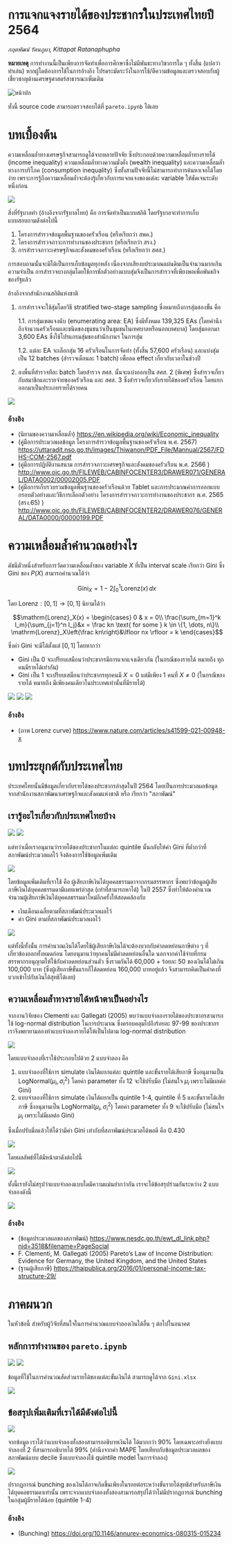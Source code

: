 # การแจกแจงรายได้ของประชากรในประเทศไทยปี 2564

*กฤตพัฒน์ รัตนภูผา, Kittapat Ratanaphupha*

**หมายเหตุ** การทำงานนี้เป็นเพียงการจัดทำเพื่อการศึกษาซึ่งไม่มีพันธะทางวิชาการใด ๆ ทั้งสิ้น (แปลว่า ทำเล่น) หากผู้ใดต้องการใช้ในการอ้างอิง โปรดระมัดระวังในการใช้/ตีความข้อมูลและตรวจสอบกับผู้เชี่ยวชาญด้านเศรษฐศาสตร์สาธารณะเพิ่มเติม

![หน้าปก](pictures/1.png)

ทั้งนี้ source code สามารถตรวจสอบได้ที่ `pareto.ipynb` ได้เลย

# บทเบื้องต้น

ความเหลื่อมล้ำทางเศรษฐกิจสามารถดูได้จากหลายปัจจัย ซึ่งประกอบด้วยความเหลื่อมล้ำทางรายได้ (income inequality) ความเหลื่อมล้ำทางความมั่งคั่ง (wealth inequality) และความเหลื่อมล้ำทางการบริโภค (consumption inequality) ซึ่งทั้งสามปัจจัยนี้ไม่สามารถทำการค้นหาเจอได้โดยง่าย เพราะการรู้ถึงความเหลื่อมล้ำจะต้องรู้เกี่ยวกับการแจกแจงของแต่ละ variable ให้ชัดเจนระดับหนึ่งก่อน

![](pictures/2.png)

สิ่งที่รัฐบาลทำ (อ้างอิงจากรัฐบาลไทย) คือ การจัดทำเป็นแบบสถิติ โดยรัฐบาลจะทำการเก็บแบบสอบถามดังต่อไปนี้

1. โครงการสำรวจข้อมูลพื้นฐานของครัวเรือน (หรือเรียกว่า สพค.)
2. โครงการสำรวจภาวะการทำงานของประชากร (หรือเรียกว่า สรง.)
3. การสำรวจภาวะเศรษฐกิจและสังคมของครัวเรือน (หรือเรียกว่า สศส.) 

การสอบถามนั้นจะมิได้เป็นการเก็บข้อมูลทุกหลัง เนื่องจากเสียงบประมาณแผ่นดินเป็นจำนวนมากเกินความจำเป็น การสำรวจบางกลุ่มโดยใช้การชักตัวอย่างแบบสุ่มจึงเป็นการสำรวจที่เพียงพอเพื่อพันธกิจของรัฐแล้ว

อ้างอิงจากสำนักงานสถิติแห่งชาติ 

1. การสำรวจจะใช้สุ่มโดยวิธี stratified two-stage sampling ซึ่งหมายถึงการสุ่มสองขั้น คือ 
  
    1.1. การสุ่มเขตแจงนับ (enumerating area: EA) ซึ่งมีทั้งหมด 139,325 EAs (โดยคำนึงถึงจำนวนครัวเรือนและชนิดของชุมชนว่าเป็นชุมชนในเทศบาลหรือนอกเทศบาล) โดยสุ่มออกมา 3,600 EAs ซึ่งใช้โปรแกรมสุ่มของสำนักงานฯ ในการสุ่ม
    
    1.2. แต่ละ EA จะเลือกสุ่ม 16 ครัวเรือนในการจัดทำ (ทั้งสิ้น 57,600 ครัวเรือน) และแบ่งสุ่มเป็น 12 batches (สำรวจเดือนละ 1 batch) เพื่อลด effect เกี่ยวกับเวลาในช่วงปี

2. ลงพื้นที่สำรวจทีละ batch โดยสำรวจ สศส. นั้นจะแบ่งออกเป็น สศส. 2 (พิเศษ) ซึ่งสำรวจเกี่ยวกับสมาชิกและรายจ่ายของครัวเรือน และ สศส. 3 ซึ่งสำรวจเกี่ยวกับรายได้ของครัวเรือน โดยแยกออกมาเป็นประเภทรายได้รายคน

![](pictures/3.png)

### อ้างอิง

- (นิยามของความเหลื่อมล้ำ) https://en.wikipedia.org/wiki/Economic_inequality
- (คู่มือการประมวลผลข้อมูล โครงการสำรวจข้อมูลพื้นฐานของครัวเรือน พ.ศ. 2567) https://uttaradit.nso.go.th/images/Thiwanon/PDF_File/Mannual/2567/FDHS-COM-2567.pdf
- (คู่มือการปฏิบัติงานสนาม การสำรวจภาวะเศรษฐกิจและสังคมของครัวเรือน พ.ศ. 2566 
) http://www.oic.go.th/FILEWEB/CABINFOCENTER3/DRAWER071/GENERAL/DATA0002/00002005.PDF
- (คู่มือการเก็บรวบรวมข้อมูลพื้นฐานของครัวเรือนด้วย Tablet และการประมาณค่าการออกแบบกรอบตัวอย่างและวิธีการเลือกตัวอย่าง โครงการสำรวจภาวะการทำงานของประชากร พ.ศ. 2565 (สรง.65)
) http://www.oic.go.th/FILEWEB/CABINFOCENTER2/DRAWER076/GENERAL/DATA0000/00000199.PDF

# ความเหลื่อมล้ำคำนวณอย่างไร

ดัชนีตัวหนึ่งสำหรับการวัดความเหลื่อมล้ำของ variable $X$ ที่เป็น interval scale เรียกว่า Gini ซึ่ง Gini ของ $P(X)$ สามารถคำนวณได้ว่า

$$\mathrm{Gini}_X = 1-2\int_0^1\mathrm{Lorenz}(x)\,dx$$

โดย $\mathrm{Lorenz}: [0,1] \to [0,1]$ นิยามได้ว่า

$$\mathrm{Lorenz}_X(x) = \begin{cases}
    0 & x = 0\\
    \frac{\sum_{m=1}^k I_m}{\sum_{j=1}^n I_j}&x = \frac kn \text{ for some } k \in \{1, \dots, n\}\\
    \mathrm{Lorenz}_X\left(\frac kn\right)&\lfloor nx \rfloor = k
\end{cases}$$

ซึ่งค่า Gini จะมีได้ตั้งแต่ $[0,1]$ โดยหากว่า
- Gini เป็น 0 จะเปรียบเสมือนว่าประชากรมีการแจกแจงเดียวกัน (ในกรณีของรายได้ หมายถึง ทุกคนมีรายได้เท่ากัน)
- Gini เป็น 1 จะเปรียบเสมือนว่าประชากรทุกคนมี $X = 0$ แต่มีเพียง 1 คนที่ $X \neq 0$ (ในกรณีของรายได้ หมายถึง มีเพียงคนเดียวในประเทศเท่านั้นที่มีรายได้)

![](pictures/4.png)
![](pictures/5.png)
![](pictures/6.png)

### อ้างอิง

- (ภาพ Lorenz curve) https://www.nature.com/articles/s41599-021-00948-x

# บทประยุกต์กับประเทศไทย

ประเทศไทยนั้นมีข้อมูลเกี่ยวกับรายได้ของประชากรล่าสุดในปี 2564 โดยเป็นการประมวลผลข้อมูลจากสำนักงานสภาพัฒนาเศรษฐกิจและสังคมแห่งชาติ หรือ เรียกว่า "สภาพัฒน์"

## เรารู้อะไรเกี่ยวกับประเทศไทยบ้าง
![](pictures/8.png)
![](pictures/9.png)

แต่ทว่าเมื่อเราอนุมานว่ารายได้ของประชากรในแต่ละ quintile นั้นกลับให้ค่า Gini ที่ต่ำกว่าที่สภาพัฒน์ประมวลผลไว้ จึงต้องการใช้ข้อมูลเพิ่มเติม

![](pictures/10.png)

โดยข้อมูลเพิ่มเติมที่เราใช้ คือ ผู้เสียภาษีเงินได้บุคคลธรรมดาจากกรมสรรพากร ซึ่งพบว่าข้อมูลผู้เสียภาษีเงินได้บุคคลธรรมดามีเผยแพร่ล่าสุด (เท่าที่สามารถหาได้) ในปี 2557 ซึ่งทำให้ต้องคำนวณจำนวนผู้เสียภาษีเงินได้บุคคลธรรมดาใหม่อีกครั้งให้สอดคล้องกับ

- เงินเดือนเฉลี่ยตามที่สภาพัฒน์ประมวลผลไว้
- ค่า Gini ตามที่สภาพัฒน์ประมวลผลไว้

![](pictures/11.png)

แต่ทั้งนี้ทั้งนั้น การคำนวณเงินได้โดยใช้ผู้เสียภาษีเงินได้จะต้องบวกกับค่าลดหย่อนภาษีต่าง ๆ ที่เกี่ยวข้องออกทั้งหมดก่อน โดยอนุมานว่าทุกคนไม่มีค่าลดหย่อนอื่นใด นอกจากค่าใช้จ่ายที่กรมสรรพากรอนุญาตให้ใช้กับค่าลดหย่อนส่วนตัว ซึ่งรวมกันได้ 60,000 + ร้อยละ 50 ของเงินได้ไม่เกิน 100,000 บาท (ซึ่งผู้เสียภาษีขั้นแรกก็ได้ลดหย่อน 160,000 บาทอยู่แล้ว จึงสามารถคิดเป็นค่าคงที่บวกเข้าไปกับเงินได้สุทธิได้เลย)

## ความเหลื่อมล้ำทางรายได้หน้าตาเป็นอย่างไร

จากงานวิจัยของ Clementi และ Gallegati (2005) พบว่าแบบจำลองรายได้ของประชากรสามารถใช้ log-normal distribution ในการประมาณ ซึ่งครอบคลุมไปถึงร้อยละ 97-99 ของประชากร เราจึงพยายามลองทำแบบจำลองรายได้ให้เป็นไปตาม log-normal distribution

![](pictures/12.png)

โดยแบบจำลองที่เราใช้ประกอบไปด้วย 2 แบบจำลอง คือ

1. แบบจำลองที่ใช้การ simulate เงินได้แยกแต่ละ quintile และขั้นรายได้เสียภาษี ซึ่งอนุมานเป็น $\mathrm{LogNormal}(\mu_i, \sigma_i^2)$ โดยค่า parameter ทั้ง 12 จะใช้ปรับมือ (ไม่สนใจ $\mu_i$ เพราะไม่มีผลต่อ Gini)
2. แบบจำลองที่ใช้การ simulate เงินได้แยกเป็น quintile 1-4, quintile ที่ 5 และขั้นรายได้เสียภาษี ซึ่งอนุมานเป็น $\mathrm{LogNormal}(\mu_i, \sigma_i^2)$ โดยค่า parameter ทั้ง 9 จะใช้ปรับมือ (ไม่สนใจ $\mu_i$ เพราะไม่มีผลต่อ Gini)

ซึ่งเมื่อปรับมือแล้วให้ได้ว่ามีค่า Gini เท่ากับที่สภาพัฒน์ประมวลได้พอดี คือ 0.430

![](pictures/13.png)

โดยผลลัพธ์ที่ได้มีหน้าตาดังต่อไปนี้

![](pictures/14.png)

ทั้งนี้เรายังไม่สรุปว่าแบบจำลองแบบใดมีความแม่นยำกว่ากัน เราจะได้ข้อสรุปร่วมกันระหว่าง 2 แบบจำลองดังนี้

![](pictures/15.png)

### อ้างอิง

- (ข้อมูลประมวลผลของสภาพัฒน์) https://www.nesdc.go.th/ewt_dl_link.php?nid=3518&filename=PageSocial
- F. Clementi, M. Gallegati  (2005)
Pareto’s Law of Income Distribution: Evidence for Germany, the United Kingdom, and the United States
- (ฐานผู้เสียภาษี) https://thaipublica.org/2016/01/personal-income-tax-structure-29/

# ภาคผนวก

ในหัวข้อนี้ สำหรับผู้วิจัยที่สนใจในการคำนวณแบบจำลองเงินได้อื่น ๆ ต่อไปในอนาคต

## หลักการทำงานของ `pareto.ipynb`

![](pictures/A1.png)
![](pictures/A2.png)

ข้อมูลที่ใช้ในการคำนวณสัดส่วนรายได้ของแต่ละขั้นเงินได้ สามารถดูได้จาก `Gini.xlsx`

![](pictures/A3.png)

## ข้อสรุปเพิ่มเติมที่เราได้มีดังต่อไปนี้

![](pictures/A4.png)

จากข้อมูล เราได้ว่าแบบจำลองทั้งสองสามารถอธิบายเงินได้ ได้มากกว่า 90% โดยเฉพาะอย่างยิ่งแบบจำลองที่ 2 ที่สามารถอธิบายได้ 99% (คำนึงจากค่า MAPE โดยเทียบกับข้อมูลประมวลผลของสภาพัฒน์แบบ decile ซึ่งแบบจำลองใช้ quintile model ในการจำลอง)

![](pictures/A5.png)

ปรากฏการณ์ bunching ของเงินได้อาจเกิดขึ้นเพียงในรอยต่อระหว่างขั้นรายได้สุทธิสำหรับภาษีเงินได้บุคคลธรรมดาเท่านั้น เพราะจากแบบจำลองทั้งสองสามารถสรุปได้ว่าไม่มีปรากฏการณ์ bunching ในกลุ่มผู้มีรายได้น้อย (quintile 1-4)

### อ้างอิง

- (Bunching) https://doi.org/10.1146/annurev-economics-080315-015234
